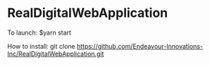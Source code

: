 # RealDigitalWebApplication

To launch: $yarn start

How to install:
git clone https://github.com/Endeavour-Innovations-Inc/RealDigitalWebApplication.git


